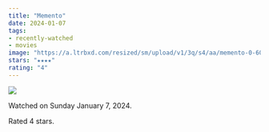 ```yaml
---
title: "Memento"
date: 2024-01-07
tags:
- recently-watched
- movies
image: "https://a.ltrbxd.com/resized/sm/upload/v1/3q/s4/aa/memento-0-600-0-900-crop.jpg?v=80f0732247"
stars: "★★★★"
rating: "4"
---
```


<div class="letterboxd-movie-data-content">
   <p><img src="https://a.ltrbxd.com/resized/sm/upload/v1/3q/s4/aa/memento-0-600-0-900-crop.jpg?v=80f0732247"/></p> <p>Watched on Sunday January 7, 2024.</p> 
  <p>Rated 4 stars.<p>
  <div class="float-clear"></div>
</div>